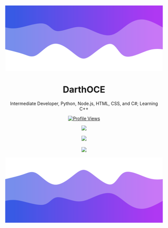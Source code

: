 ![Header](./header.png)

<h1 align="center">DarthOCE</h1>
<p align="center">Intermediate Developer, Python, Node.js, HTML, CSS, and C#; Learning C++</p>
<a href="https://github.com/DarthOCE">
  <p align="center">
    <img src="https://komarev.com/ghpvc/?username=T3ARED" alt="Profile Views">
  </p>
</a>

<p align="center">
  <img src="https://github-readme-stats.vercel.app/api/?username=DarthOCE&title_color=4F8CC9&text_color=9f9f9f&show_icons=true&bg_color=00000000&hide_border=true&icon_color=4F8CC9&hide_title=true&count_private=true" />
</p>

<p align="center">
  <img src="https://discord.c99.nl/widget/theme-4/855984220714958848.png" />
  <br />
  <br />
  <img src="https://github-profile-trophy.vercel.app/?username=DarthOCE&theme=nord&margin-w=15&margin-h=1&column=6" />
</p>

![Footer](./footer.png)
